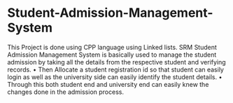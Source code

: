 # Student-Admission-Management-System
This Project is done using CPP language using Linked lists.
SRM Student Admission Management System is basically used to manage the student admission by taking all the details from the respective student and verifying records.
• Then Allocate a student registration id so that student can easily login as well as the university side can easily identify the student details.
• Through this both student end and university end can easily knew the changes done in the admission process.
